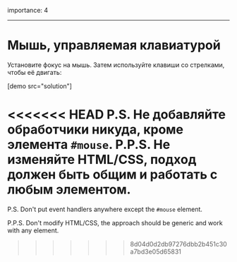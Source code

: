 importance: 4

---

# Мышь, управляемая клавиатурой

Установите фокус на мышь. Затем используйте клавиши со стрелками, чтобы её двигать:

[demo src="solution"]

<<<<<<< HEAD
P.S. Не добавляйте обработчики никуда, кроме элемента `#mouse`.
P.P.S. Не изменяйте HTML/CSS, подход должен быть общим и работать с любым элементом.
=======
P.S. Don't put event handlers anywhere except the `#mouse` element.

P.P.S. Don't modify HTML/CSS, the approach should be generic and work with any element.
>>>>>>> 8d04d0d2db97276dbb2b451c30a7bd3e05d65831
